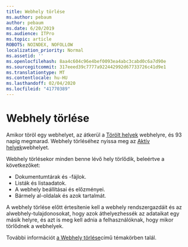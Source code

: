 ```yaml
---
title: Webhely törlése
ms.author: pebaum
author: pebaum
ms.date: 6/20/2019
ms.audience: ITPro
ms.topic: article
ROBOTS: NOINDEX, NOFOLLOW
localization_priority: Normal
ms.assetid: ''
ms.openlocfilehash: 8aa4c604c96e4bef0093ea4abc3cabd0c6a7d90e
ms.sourcegitcommit: 317eeed39c7777a922442992d67733726c41d9e1
ms.translationtype: MT
ms.contentlocale: hu-HU
ms.lasthandoff: 02/04/2020
ms.locfileid: "41770389"
---
```

# <a name="delete-a-site"></a>Webhely törlése

Amikor töröl egy webhelyet, az átkerül a [Törölt helyek](https://admin.microsoft.com/sharepoint) webhelyre, és 93 napig megmarad. Webhely törléséhez nyissa meg az [Aktív helyek](https://admin.microsoft.com/sharepoint?page=sitemanagement&modern=true)webhelyet. 

Webhely törlésekor minden benne lévő hely törlődik, beleértve a következőket:

- Dokumentumtárak és -fájlok.
- Listák és listaadatok.
- A webhely beállításai és előzményei.
- Bármely al-oldalak és azok tartalmát.

A webhely törlése előtt értesítenie kell a webhely rendszergazdáit és az alwebhely-tulajdonosokat, hogy azok áthelyezhessék az adataikat egy másik helyre, és azt is meg kell adnia a felhasználóknak, hogy mikor törlődnek a webhelyek.

További információt [a Webhely törlése](https://docs.microsoft.com/sharepoint/delete-site-collection)című témakörben talál.
